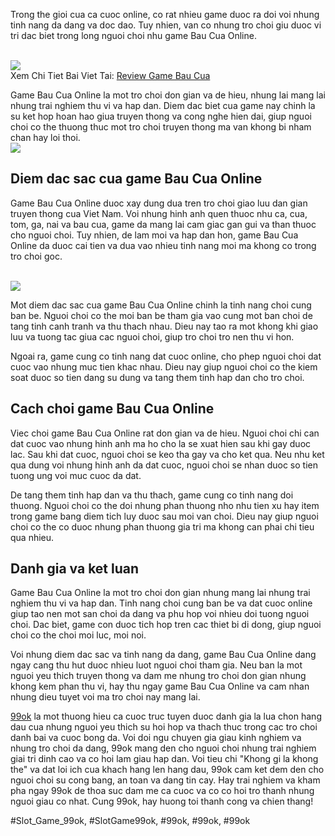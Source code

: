 <p>Trong the gioi cua ca cuoc online, co rat nhieu game duoc ra doi voi nhung tinh nang da dang va doc dao. Tuy nhien, van co nhung tro choi giu duoc vi tri dac biet trong long nguoi choi nhu game Bau Cua Online.</p><br><img src="https://99okz.net/wp-content/uploads/2025/02/meo-tang-chien-thang-trong-bau-cua.jpg"></br>
Xem Chi Tiet Bai Viet Tai: <a href="https://99okz.net/review-game-bau-cua/">Review Game Bau Cua</a><p>Game Bau Cua Online la mot tro choi don gian va de hieu, nhung lai mang lai nhung trai nghiem thu vi va hap dan. Diem dac biet cua game nay chinh la su ket hop hoan hao giua truyen thong va cong nghe hien dai, giup nguoi choi co the thuong thuc mot tro choi truyen thong ma van khong bi nham chan hay loi thoi.<br><img src="https://99okz.net/wp-content/uploads/2025/02/tim-hieu-review-game-bau-cua.jpg"></br><h2>Diem dac sac cua game Bau Cua Online</h2><p>Game Bau Cua Online duoc xay dung dua tren tro choi giao luu dan gian truyen thong cua Viet Nam. Voi nhung hinh anh quen thuoc nhu ca, cua, tom, ga, nai va bau cua, game da mang lai cam giac gan gui va than thuoc cho nguoi choi. Tuy nhien, de lam moi va hap dan hon, game Bau Cua Online da duoc cai tien va dua vao nhieu tinh nang moi ma khong co trong tro choi goc.</p><br><img src="https://99okz.net/wp-content/uploads/2025/02/dfd386026c5ec236b417a2af05aaf1b7.gif"></br><p>Mot diem dac sac cua game Bau Cua Online chinh la tinh nang choi cung ban be. Nguoi choi co the moi ban be tham gia vao cung mot ban choi de tang tinh canh tranh va thu thach nhau. Dieu nay tao ra mot khong khi giao luu va tuong tac giua cac nguoi choi, giup tro choi tro nen thu vi hon.<p>Ngoai ra, game cung co tinh nang dat cuoc online, cho phep nguoi choi dat cuoc vao nhung muc tien khac nhau. Dieu nay giup nguoi choi co the kiem soat duoc so tien dang su dung va tang them tinh hap dan cho tro choi.</p><h2>Cach choi game Bau Cua Online</h2><p>Viec choi game Bau Cua Online rat don gian va de hieu. Nguoi choi chi can dat cuoc vao nhung hinh anh ma ho cho la se xuat hien sau khi gay duoc lac. Sau khi dat cuoc, nguoi choi se keo tha gay va cho ket qua. Neu nhu ket qua dung voi nhung hinh anh da dat cuoc, nguoi choi se nhan duoc so tien tuong ung voi muc cuoc da dat.<p>De tang them tinh hap dan va thu thach, game cung co tinh nang doi thuong. Nguoi choi co the doi nhung phan thuong nho nhu tien xu hay item trong game bang diem tich luy duoc sau moi van choi. Dieu nay giup nguoi choi co the co duoc nhung phan thuong gia tri ma khong can phai chi tieu qua nhieu.</p><h2>Danh gia va ket luan</h2><p>Game Bau Cua Online la mot tro choi don gian nhung mang lai nhung trai nghiem thu vi va hap dan. Tinh nang choi cung ban be va dat cuoc online giup tao nen mot san choi da dang va phu hop voi nhieu doi tuong nguoi choi. Dac biet, game con duoc tich hop tren cac thiet bi di dong, giup nguoi choi co the choi moi luc, moi noi.</p><p>Voi nhung diem dac sac va tinh nang da dang, game Bau Cua Online dang ngay cang thu hut duoc nhieu luot nguoi choi tham gia. Neu ban la mot nguoi yeu thich truyen thong va dam me nhung tro choi don gian nhung khong kem phan thu vi, hay thu ngay game Bau Cua Online va cam nhan nhung dieu tuyet voi ma tro choi nay mang lai.</p><p><a href="https://99okz.net/">99ok</a> la mot thuong hieu ca cuoc truc tuyen duoc danh gia la lua chon hang dau cua nhung nguoi yeu thich su hoi hop va thach thuc trong cac tro choi danh bai va cuoc bong da. Voi doi ngu chuyen gia giau kinh nghiem va nhung tro choi da dang, 99ok mang den cho nguoi choi nhung trai nghiem giai tri dinh cao va co hoi lam giau hap dan. Voi tieu chi "Khong gi la khong the" va dat loi ich cua khach hang len hang dau, 99ok cam ket dem den cho nguoi choi su cong bang, an toan va dang tin cay. Hay trai nghiem va kham pha ngay 99ok de thoa suc dam me ca cuoc va co co hoi tro thanh nhung nguoi giau co nhat. Cung 99ok, hay huong toi thanh cong va chien thang!</p>
#Slot_Game_99ok, #SlotGame99ok, #99ok, #99ok, #99ok
